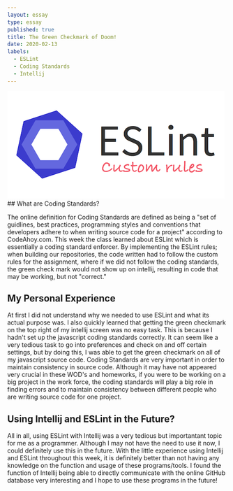 ```yaml
---
layout: essay
type: essay
published: true
title: The Green Checkmark of Doom!
date: 2020-02-13
labels:
  - ESLint
  - Coding Standards
  - Intellij
---
```



<img class="ui top aligned large image" src="../images/eslint.png">
## What are Coding Standards?

The online definition for Coding Standards are defined as being a "set of guidlines, best practices, programming styles and 
conventions that developers adhere to when writing source code for a project" according to CodeAhoy.com.  This week the class
learned about ESLint which is essentially a coding standard enforcer.  By implementing the ESLint rules; when building our 
repositories, the code written had to follow the custom rules for the assignment, where if we did not follow the coding 
standards, the green check mark would not show up on intellij, resulting in code that may be working, but not "correct."

## My Personal Experience
At first I did not understand why we needed to use ESLint and what its actual purpose was.  I also quickly learned that getting
the green checkmark on the top right of my intellij screen was no easy task.  This is because I hadn't set up the javascript 
coding standards correctly.  It can seem like a very tedious task to go into preferences and check on and off certain settings,
but by doing this, I was able to get the green checkmark on all of my javascript source code.  Coding Standards are very 
important in order to maintain consistency in source code.  Although it may have not appeared very crucial in these WOD's and 
homeworks, if you were to be working on a big project in the work force, the coding standards will play a big role in finding
errors and to maintain consistency between different people who are writing source code for one project.

## Using Intellij and ESLint in the Future?
All in all, using ESLint with Intellij was a very tedious but importantant topic for me as a programmer.  Although I may not 
have the need to use it now, I could definitely use this in the future.  With the little experience using Intellij and ESLint
throughout this week, it is definitely better than not having any knowledge on the function and usage of these programs/tools. 
I found the function of Intellij being able to directly communicate with the online GitHub database very interesting and I hope
to use these programs in the future!
